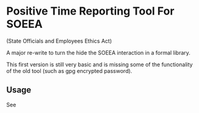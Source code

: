 # Positive Time Reporting Tool For SOEEA
(State Officials and Employees Ethics Act)

A major re-write to turn the hide the SOEEA interaction in a formal library.

This first version is still very basic and is missing some of the functionality
of the old tool (such as gpg encrypted password).

## Usage
See 
